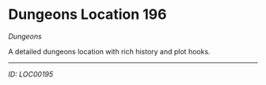 # Dungeons Location 196

*Dungeons*

A detailed dungeons location with rich history and plot hooks.

---
*ID: LOC00195*